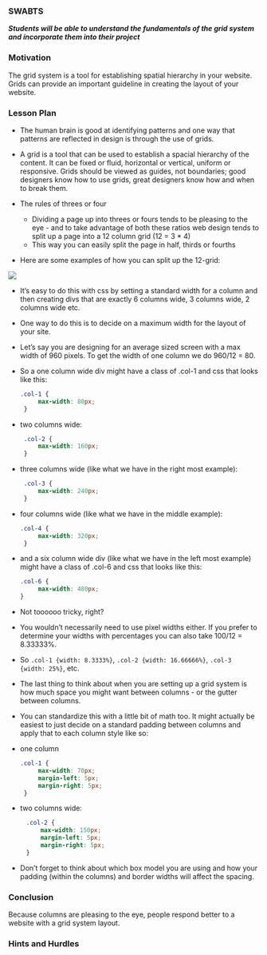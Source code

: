### SWABTS 
***Students will be able to understand the fundamentals of the grid system and incorporate them into their project***


### Motivation
The grid system is a tool for establishing spatial hierarchy in your website. Grids can provide an important guideline in creating the layout of your website.


### Lesson Plan 
+ The human brain is good at identifying patterns and one way that patterns are reflected in design is through the use of grids.
+ A grid is a tool that can be used to establish a spacial hierarchy of the content. It can be fixed or fluid, horizontal or vertical, uniform or responsive. Grids should be viewed as guides, not boundaries; good designers know how to use grids, great designers know how and when to break them.
+ The rules of threes or four 
	+ Dividing a page up into threes or fours tends to be pleasing to the eye - and to take advantage of both these ratios web design tends to split up a page into a 12 column grid (12 = 3 * 4)
	+ This way you can easily split the page in half, thirds or fourths

+ Here are some examples of how you can split up the 12-grid:

<img src="https://s3.amazonaws.com/after-school-assets/grid-system.png">

+ It’s easy to do this with css by setting a standard width for a column and then creating divs that are exactly 6 columns wide, 3 columns wide, 2 columns wide etc.
+ One way to do this is to decide on a maximum width for the layout of your site.
+ Let’s say you are designing for an average sized screen with a max width of 960 pixels. To get the width of one column we do 960/12 = 80.
+ So a one column wide div might have a class of .col-1 and css that looks like this:
	```css
	.col-1 {
		 max-width: 80px;
	 }
	```
+ two columns wide:
	```css
	 .col-2 {
		 max-width: 160px;
	 }
	```
+ three columns wide (like what we have in the right most example):
	```css
	 .col-3 {
		 max-width: 240px;
	 }
	```
+ four columns wide (like what we have in the middle example):
	```css
	.col-4 {
		 max-width: 320px;
	 }
	```
+ and a six column wide div (like what we have in the left most example) might have a class of .col-6 and css that looks like this:
	```css
	.col-6 {
		 max-width: 480px;
	}
	```

+ Not toooooo tricky, right? 
+ You wouldn’t necessarily need to use pixel widths either. If you prefer to determine your widths with percentages you can also take 100/12 = 8.33333%.
+ So `.col-1 {width: 8.3333%}`, `.col-2 {width: 16.66666%}`, `.col-3 {width: 25%}`, etc.
+ The last thing to think about when you are setting up a grid system is how much space you might want between columns - or the gutter between columns. 
+ You can standardize this with a little bit of math too. It might actually be easiest to just decide on a standard padding between columns and apply that to each column style like so:
+ one column
	```css
	.col-1 {
		 max-width: 70px;
		 margin-left: 5px;
		 margin-right: 5px;
	 }
	```
+ two columns wide:
```css
	 .col-2 {
		 max-width: 150px;
		 margin-left: 5px;
		 margin-right: 5px;
	 }
```

+ Don’t forget to think about which box model you are using and how your padding (within the columns) and border widths will affect the spacing.


### Conclusion
Because columns are pleasing to the eye, people respond better to a website with a grid system layout.

### Hints and Hurdles 
